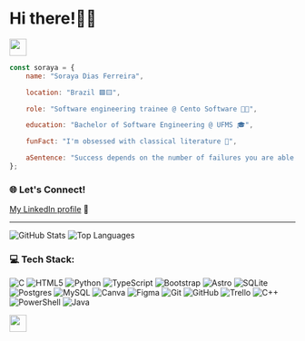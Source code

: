 # Hi there!💐🌷

<div align="left" width="100">
    <img src="https://cultofthepartyparrot.com/parrots/hd/laptop_parrot.gif" width="30" height="30"/>
</div>


```javascript
const soraya = {
    name: "Soraya Dias Ferreira",

    location: "Brazil 🟩🟨",

    role: "Software engineering trainee @ Cento Software 👩‍💻",

    education: "Bachelor of Software Engineering @ UFMS 🎓",

    funFact: "I'm obsessed with classical literature 📖",

    aSentence: "Success depends on the number of failures you are able to endure.",
};
```

### 🌐 Let's Connect!
[My LinkedIn profile](https://www.linkedin.com/in/soraya-dias-ferreira-68b52923a/) 🔗 

---

<div style={{ display: "flex", justifyContent: "center", alignItems: "stretch", width: "100%" }}>
    <img alt="GitHub Stats" src="https://github-readme-stats.vercel.app/api?username=SorayaFerreira&include_all_commits=true&theme=tokyonight&hide_border=true&show_icons=true&rank_icon=github">
    <img alt="Top Languages" src="https://github-readme-stats.vercel.app/api/top-langs/?username=SorayaFerreira&theme=tokyonight&hide_border=true&include_all_commits=true&count_private=true&layout=compact">
</div>

### 💻 Tech Stack:
![C](https://img.shields.io/badge/c-%2300599C.svg?style=for-the-badge&logo=c&logoColor=white) ![HTML5](https://img.shields.io/badge/html5-%23E34F26.svg?style=for-the-badge&logo=html5&logoColor=white) ![Python](https://img.shields.io/badge/python-3670A0?style=for-the-badge&logo=python&logoColor=ffdd54) ![TypeScript](https://img.shields.io/badge/typescript-%23007ACC.svg?style=for-the-badge&logo=typescript&logoColor=white) ![Bootstrap](https://img.shields.io/badge/bootstrap-%238511FA.svg?style=for-the-badge&logo=bootstrap&logoColor=white) ![Astro](https://img.shields.io/badge/astro-%232C2052.svg?style=for-the-badge&logo=astro&logoColor=white) ![SQLite](https://img.shields.io/badge/sqlite-%2307405e.svg?style=for-the-badge&logo=sqlite&logoColor=white) ![Postgres](https://img.shields.io/badge/postgres-%23316192.svg?style=for-the-badge&logo=postgresql&logoColor=white) ![MySQL](https://img.shields.io/badge/mysql-4479A1.svg?style=for-the-badge&logo=mysql&logoColor=white) ![Canva](https://img.shields.io/badge/Canva-%2300C4CC.svg?style=for-the-badge&logo=Canva&logoColor=white) ![Figma](https://img.shields.io/badge/figma-%23F24E1E.svg?style=for-the-badge&logo=figma&logoColor=white) ![Git](https://img.shields.io/badge/git-%23F05033.svg?style=for-the-badge&logo=git&logoColor=white) ![GitHub](https://img.shields.io/badge/github-%23121011.svg?style=for-the-badge&logo=github&logoColor=white) ![Trello](https://img.shields.io/badge/Trello-%23026AA7.svg?style=for-the-badge&logo=Trello&logoColor=white) ![C++](https://img.shields.io/badge/c++-%2300599C.svg?style=for-the-badge&logo=c%2B%2B&logoColor=white) ![PowerShell](https://img.shields.io/badge/PowerShell-%235391FE.svg?style=for-the-badge&logo=powershell&logoColor=white) ![Java](https://img.shields.io/badge/java-%23ED8B00.svg?style=for-the-badge&logo=openjdk&logoColor=white)

<div align="right" width="100">
    <img align="left" src="https://cultofthepartyparrot.com/guests/hd/partyblob.gif" width="30" height="30"/> 
</div>

